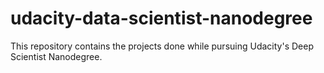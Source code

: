 # udacity-data-scientist-nanodegree

This repository contains the projects done while pursuing Udacity's Deep Scientist Nanodegree.
